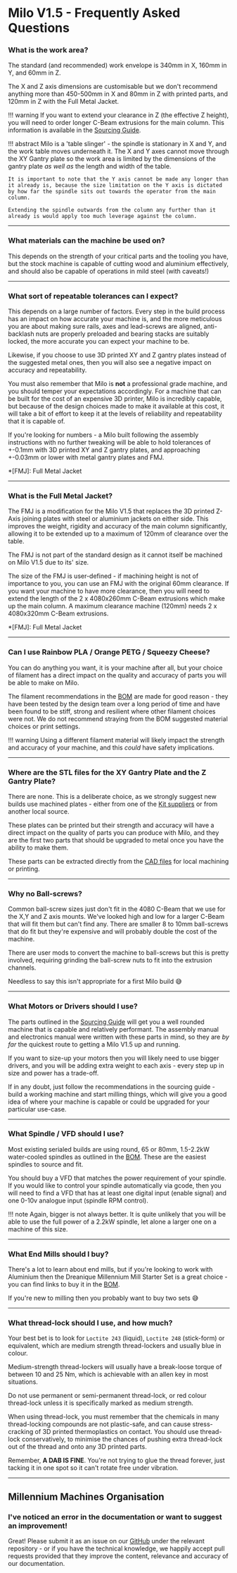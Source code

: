 # Milo V1.5 - Frequently Asked Questions

### What is the work area?

The standard (and recommended) work envelope is 340mm in X, 160mm in Y, and 60mm in Z.

The X and Z axis dimensions are customisable but we don't recommend anything more than 450-500mm in X and 80mm in Z with printed parts, and 120mm in Z with the Full Metal Jacket.

!!! warning
    If you want to extend your clearance in Z (the effective Z height), you will need to order longer C-Beam extrusions for the main column. This information is available in the [Sourcing Guide](./bom/sourcing_guide.md#frame).

!!! abstract
    Milo is a 'table slinger' - the spindle is stationary in X and Y, and the work table moves underneath it. The X and Y axes cannot move through the XY Gantry plate so the work area is limited by the dimensions of the gantry plate _as well as_ the length and width of the table.

    It is important to note that the Y axis cannot be made any longer than it already is, because the size limitation on the Y axis is dictated by how far the spindle sits out towards the operator from the main column.

    Extending the spindle outwards from the column any further than it already is would apply too much leverage against the column.

---

### What materials can the machine be used on?

This depends on the strength of your critical parts and the tooling you have, but the stock machine is capable of cutting wood and aluminium effectively, and should also be capable of operations in mild steel (with caveats!)

---

### What sort of repeatable tolerances can I expect?

This depends on a large number of factors. Every step in the build process has an impact on how accurate your machine is, and the more meticulous you are about making sure rails, axes and lead-screws are aligned, anti-backlash nuts are properly preloaded and bearing stacks are suitably locked, the more accurate you can expect your machine to be.

Likewise, if you choose to use 3D printed XY and Z gantry plates instead of the suggested metal ones, then you will also see a negative impact on accuracy and repeatability.

You must also remember that Milo is **not** a professional grade machine, and you should temper your expectations accordingly. For a machine that can be built for the cost of an expensive 3D printer, Milo is incredibly capable, but because of the design choices made to make it available at this cost, it will take a bit of effort to keep it at the levels of reliability and repeatability that it is capable of.

If you're looking for numbers - a Milo built following the assembly instructions with no further tweaking will be able to hold tolerances of +-0.1mm with 3D printed XY and Z gantry plates, and approaching +-0.03mm or lower with metal gantry plates and FMJ.

*[FMJ]: Full Metal Jacket

---

### What is the Full Metal Jacket?

The FMJ is a modification for the Milo V1.5 that replaces the 3D printed Z-Axis joining plates with steel or aluminium jackets on either side. This improves the weight, rigidity and accuracy of the main column significantly, allowing it to be extended up to a maximum of 120mm of clearance over the table.

The FMJ is not part of the standard design as it cannot itself be machined on Milo V1.5 due to its' size.

The size of the FMJ is user-defined - if machining height is not of importance to you, you can use an FMJ with the original 60mm clearance. If you want your machine to have more clearance, then you will need to extend the length of the 2 x 4080x260mm C-Beam extrusions which make up the main column. A maximum clearance machine (120mm) needs 2 x 4080x320mm C-Beam extrusions.

*[FMJ]: Full Metal Jacket

---

### Can I use Rainbow PLA / Orange PETG / Squeezy Cheese?
You can do anything you want, it is your machine after all, but your choice of filament has a direct impact on the quality and accuracy of parts you will be able to make on Milo.

The filament recommendations in the [BOM](./bom/sourcing_guide.md#printed-parts) are made for good reason - they have been tested by the design team over a long period of time and have been found to be stiff, strong and resilient where other filament choices were not. We do not recommend straying from the BOM suggested material choices or print settings.

!!! warning
    Using a different filament material will likely impact the strength and accuracy of your machine, and this _could_ have safety implications.

---

### Where are the STL files for the XY Gantry Plate and the Z Gantry Plate?

There are none. This is a deliberate choice, as we strongly suggest new builds use machined plates - either from one of the [Kit suppliers](./bom/sourcing_guide.md#kits) or from another local source.

These plates can be printed but their strength and accuracy will have a direct impact on the quality of parts you can produce with Milo, and they are the first two parts that should be upgraded to metal once you have the ability to make them.

These parts can be extracted directly from the [CAD files](https://github.com/MillenniumMachines/Milo-v1.5/tree/main/CAD/) for local machining or printing.

---

### Why no Ball-screws?

Common ball-screw sizes just don't fit in the 4080 C-Beam that we use for the X,Y and Z axis mounts. We've looked high and low for a larger C-Beam that will fit them but can't find any. There are smaller 8 to 10mm ball-screws that do fit but they're expensive and will probably double the cost of the machine.

There are user mods to convert the machine to ball-screws but this is pretty involved, requiring grinding the ball-screw nuts to fit into the extrusion channels.

Needless to say this isn't appropriate for a first Milo build :sweat_smile:

---

### What Motors or Drivers should I use?

The parts outlined in the [Sourcing Guide](./bom/sourcing_guide.md#electronics) will get you a well rounded machine that is capable and relatively performant. The assembly manual and electronics manual were written with these parts in mind, so they are _by far_ the quickest route to getting a Milo V1.5 up and running.

If you want to size-up your motors then you will likely need to use bigger drivers, and you will be adding extra weight to each axis - every step up in size and power has a trade-off.

If in any doubt, just follow the recommendations in the sourcing guide - build a working machine and start milling things, which will give you a good idea of where your machine is capable or could be upgraded for your particular use-case.

---

### What Spindle / VFD should I use?

Most existing serialed builds are using round, 65 or 80mm, 1.5-2.2kW water-cooled spindles as outlined in the [BOM](./bom/sourcing_guide.md#electronics). These are the easiest spindles to source and fit.

You should buy a VFD that matches the power requirement of your spindle. If you would like to control your spindle automatically via gcode, then you will need to find a VFD that has at least one digital input (enable signal) and one 0-10v analogue input (spindle RPM control).

!!! note
    Again, bigger is not always better. It is quite unlikely that you will be able to use the full power of a 2.2kW spindle, let alone a larger one on a machine of this size.

---

### What End Mills should I buy?

There's a lot to learn about end mills, but if you're looking to work with Aluminium then the Dreanique Millennium Mill Starter Set is a great choice - you can find links to buy it in the [BOM](./bom/sourcing_guide.md#kits).

If you're new to milling then you probably want to buy two sets :sweat_smile:

---

### What thread-lock should I use, and how much?

Your best bet is to look for `Loctite 243` (liquid), `Loctite 248` (stick-form) or equivalent, which are medium strength thread-lockers and usually blue in colour.

Medium-strength thread-lockers will usually have a break-loose torque of between 10 and 25 Nm, which is achievable with an allen key in most situations.

Do not use permanent or semi-permanent thread-lock, or red colour thread-lock unless it is specifically marked as medium strength.

When using thread-lock, you must remember that the chemicals in many thread-locking compounds are not plastic-safe, and can cause stress-cracking of 3D printed thermoplastics on contact. You should use thread-lock conservatively, to minimise the chances of pushing extra thread-lock out of the thread and onto any 3D printed parts.

Remember, **A DAB IS FINE**. You're not trying to glue the thread forever, just tacking it in one spot so it can't rotate free under vibration.

---

## Millennium Machines Organisation

### I've noticed an error in the documentation or want to suggest an improvement!

Great! Please submit it as an issue on our [GitHub](https://github.com/MillenniumMachines) under the relevant repository - or if you have the technical knowledge, we happily accept pull requests provided that they improve the content, relevance and accuracy of our documentation.